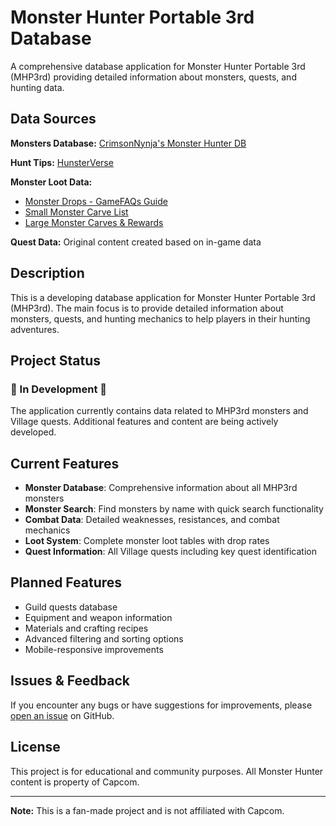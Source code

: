 # Monster Hunter Portable 3rd Database

A comprehensive database application for Monster Hunter Portable 3rd (MHP3rd) providing detailed information about monsters, quests, and hunting data.

## Data Sources

**Monsters Database:** [CrimsonNynja's Monster Hunter DB](https://github.com/CrimsonNynja/monster-hunter-DB)

**Hunt Tips:** [HunsterVerse](https://hunstermonter.net/)

**Monster Loot Data:**
- [Monster Drops - GameFAQs Guide](https://gamefaqs.gamespot.com/psp/991479-monster-hunter-portable-3rd/faqs/61490)
- [Small Monster Carve List](https://monsterhunter.fandom.com/wiki/MH3:_Small_Monster_Carve_List)
- [Large Monster Carves & Rewards](https://monsterhunter.fandom.com/wiki/MH3:_Monster_Carves_%26_Rewards)

**Quest Data:** Original content created based on in-game data

## Description

This is a developing database application for Monster Hunter Portable 3rd (MHP3rd). The main focus is to provide detailed information about monsters, quests, and hunting mechanics to help players in their hunting adventures.

## Project Status

### 🚧 In Development 🚧

The application currently contains data related to MHP3rd monsters and Village quests. Additional features and content are being actively developed.

## Current Features

- **Monster Database**: Comprehensive information about all MHP3rd monsters
- **Monster Search**: Find monsters by name with quick search functionality
- **Combat Data**: Detailed weaknesses, resistances, and combat mechanics
- **Loot System**: Complete monster loot tables with drop rates
- **Quest Information**: All Village quests including key quest identification

## Planned Features

- Guild quests database
- Equipment and weapon information
- Materials and crafting recipes
- Advanced filtering and sorting options
- Mobile-responsive improvements

## Issues & Feedback

If you encounter any bugs or have suggestions for improvements, please [open an issue](../../issues) on GitHub.

## License

This project is for educational and community purposes. All Monster Hunter content is property of Capcom.

---

**Note:** This is a fan-made project and is not affiliated with Capcom.